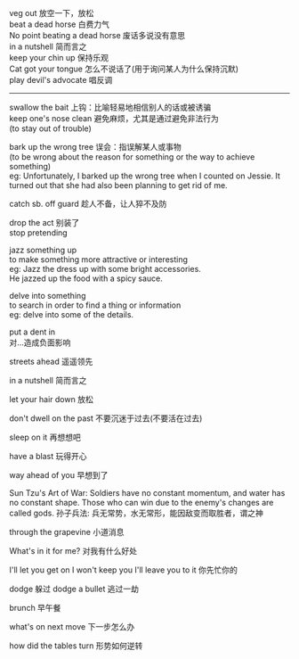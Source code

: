 veg out 放空一下，放松 <br>
beat a dead horse 白费力气 <br>
No point beating a dead horse 废话多说没有意思 <br>
in a nutshell 简而言之 <br>
keep your chin up 保持乐观 <br>
Cat got your tongue 怎么不说话了(用于询问某人为什么保持沉默) <br>
play devil's advocate 唱反调 <br>

<hr>


swallow the bait 上钩：比喻轻易地相信别人的话或被诱骗 <br>
keep one's nose clean 避免麻烦，尤其是通过避免非法行为 <br>
(to stay out of trouble) <br>

bark up the wrong tree 误会：指误解某人或事物 <br>
(to be wrong about the reason for something or the way to achieve something) <br>
eg: Unfortunately, I barked up the wrong tree when I counted on Jessie. It turned out that she had also been planning to get rid of me. <br>

catch sb. off guard 趁人不备，让人猝不及防 <br>

drop the act 别装了 <br>
stop pretending 

jazz something up <br>
to make something more attractive or interesting <br>
eg: Jazz the dress up with some bright accessories. <br>
He jazzed up the food with a spicy sauce.

delve into something <br>
to search in order to find a thing or information <br>
eg: delve into some of the details. <br>


put a dent in <br>
对...造成负面影响 <br>

streets ahead 遥遥领先  <br>

in a nutshell 简而言之 <br>

let your hair down 放松 <br>

don't dwell on the past 不要沉迷于过去(不要活在过去) <br>

sleep on it 再想想吧 <br>

have a blast 玩得开心 <br>

way ahead of you 早想到了 <br>

Sun Tzu's Art of War: Soldiers have no constant momentum, and water has no constant shape. Those who can win due to the enemy's changes are called gods.
孙子兵法: 兵无常势，水无常形，能因敌变而取胜者，谓之神 <br>

through the grapevine 小道消息 <br>

What's in it for me? 对我有什么好处 <br>

I'll let you get on
I won't keep you
I'll leave you to it
你先忙你的 <br>


dodge 躲过
dodge a bullet 逃过一劫 <br>

brunch 早午餐 <br>

what's on next move 下一步怎么办 <br>

how did the tables turn 形势如何逆转  <br>